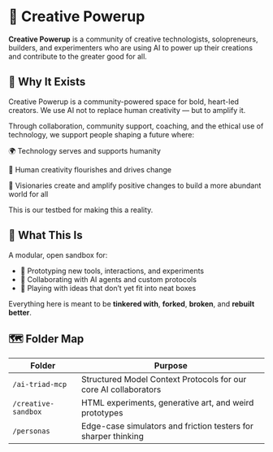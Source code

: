 # 🌈 Creative Powerup

**Creative Powerup** is a community of creative technologists, solopreneurs, builders, and experimenters who are using AI to power up their creations and contribute to the greater good for all. 


## 🧠 Why It Exists

Creative Powerup is a community-powered space for bold, heart-led creators.
We use AI not to replace human creativity — but to amplify it.

Through collaboration, community support, coaching, and the ethical use of technology, we support people shaping a future where:

🌍 Technology serves and supports humanity

🎨 Human creativity flourishes and drives change

🚀 Visionaries create and amplify positive changes to build a more abundant world for all

This is our testbed for making this a reality.


## 🎯 What This Is

A modular, open sandbox for:
- 🔧 Prototyping new tools, interactions, and experiments
- 🤖 Collaborating with AI agents and custom protocols
- 🧠 Playing with ideas that don’t yet fit into neat boxes

Everything here is meant to be **tinkered with**, **forked**, **broken**, and **rebuilt better**.


## 🗺️ Folder Map

| Folder | Purpose |
|--------|---------|
| `/ai-triad-mcp` | Structured Model Context Protocols for our core AI collaborators |
| `/creative-sandbox` | HTML experiments, generative art, and weird prototypes |
| `/personas` | Edge-case simulators and friction testers for sharper thinking |

